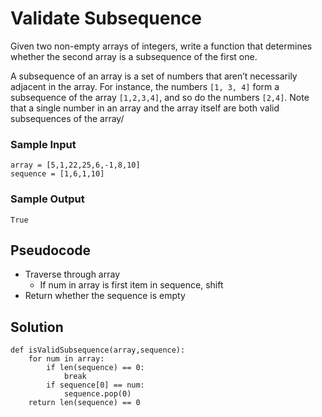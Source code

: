Validate Subsequence
====================

Given two non-empty arrays of integers, write a function that determines whether the second array is a subsequence of the first one.

A subsequence of an array is a set of numbers that aren’t necessarily adjacent in the array. For instance, the numbers `[1, 3, 4]` form a subsequence of the array `[1,2,3,4]`, and so do the numbers `[2,4]`. Note that a single number in an array and the array itself are both valid subsequences of the array/

### Sample Input

    array = [5,1,22,25,6,-1,8,10]
    sequence = [1,6,1,10]

### Sample Output

    True

Pseudocode
----------

-   Traverse through array
    -   If num in array is first item in sequence, shift
-   Return whether the sequence is empty

Solution
--------

    def isValidSubsequence(array,sequence):
        for num in array:
            if len(sequence) == 0:
                break
            if sequence[0] == num:
                sequence.pop(0)
        return len(sequence) == 0

